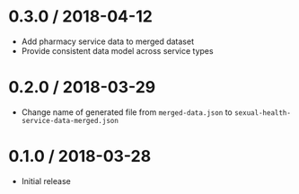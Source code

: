 0.3.0 / 2018-04-12
==================
- Add pharmacy service data to merged dataset
- Provide consistent data model across service types

0.2.0 / 2018-03-29
==================
- Change name of generated file from `merged-data.json` to
  `sexual-health-service-data-merged.json`

0.1.0 / 2018-03-28
==================
- Initial release
